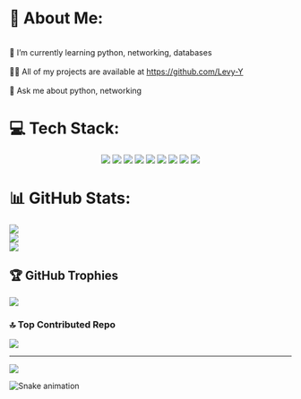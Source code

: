 # 💫 About Me:
<br>🌱 I’m currently learning python, networking, databases<br><br>👨‍💻 All of my projects are available at https://github.com/Levy-Y<br><br>💬 Ask me about python, networking


# 💻 Tech Stack:
<div align='center'><img src="https://img.shields.io/badge/tailwindcss-%2338B2AC.svg?style=for-the-badge&logo=tailwind-css&logoColor=white"/>
    <img src="https://img.shields.io/badge/node.js-6DA55F?style=for-the-badge&logo=node.js&logoColor=white"/> <img src="https://img.shields.io/badge/Qt-%23217346.svg?style=for-the-    badge&logo=Qt&logoColor=white"/> <img src="https://img.shields.io/badge/expo-1C1E24?style=for-the-badge&logo=expo&logoColor=#D04A37"/> <img src="https://img.shields.io/badge/FastAPI-005571?style=for-the-badge&logo=fastapi"/> <img src="https://img.shields.io/badge/Bun-%23000000.svg?style=for-the-badge&logo=bun&logoColor=white"/> <img src="https://img.shields.io/badge/.NET-5C2D91?style=for-the-badge&logo=.net&logoColor=white"/> <img src="https://img.shields.io/badge/c%23-%23239120.svg?style=for-the-badge&logo=c-sharp&logoColor=white"/> <img src="https://img.shields.io/badge/java-%23ED8B00.svg?style=for-the-badge&logo=openjdk&logoColor=white"/>
</div>

# 📊 GitHub Stats:
![](https://github-readme-stats.vercel.app/api?username=levy-y&theme=dark&hide_border=false&include_all_commits=true&count_private=true)<br/>
![](https://github-readme-streak-stats.herokuapp.com/?user=levy-y&theme=dark&hide_border=false)<br/>
![](https://github-readme-stats.vercel.app/api/top-langs/?username=levy-y&theme=dark&hide_border=false&include_all_commits=true&count_private=true&layout=compact)

## 🏆 GitHub Trophies
![](https://github-profile-trophy.vercel.app/?username=levy-y&theme=gitdimmed&no-frame=true&no-bg=true&margin-w=4)

### 🔝 Top Contributed Repo
![](https://github-contributor-stats.vercel.app/api?username=levy-y&limit=5&theme=dark&combine_all_yearly_contributions=true)

---
[![](https://visitcount.itsvg.in/api?id=levy-y&icon=5&color=0)](https://visitcount.itsvg.in)

<img src="https://profile-readme-generator.com/assets/snake.svg" alt="Snake animation" />
